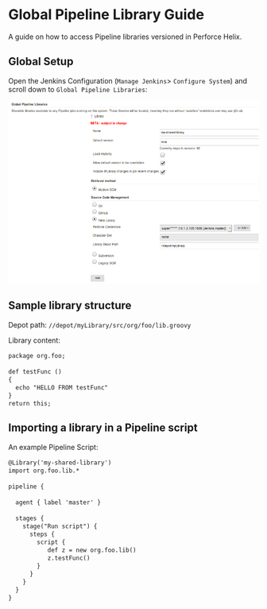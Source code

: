 # Global Pipeline Library Guide

A guide on how to access Pipeline libraries versioned in Perforce Helix. 

## Global Setup

Open the Jenkins Configuration (`Manage Jenkins`> `Configure System`) and scroll down to `Global Pipeline Libraries`:

![Global Libraries](images/global_lib.png)

## Sample library structure

Depot path: `//depot/myLibrary/src/org/foo/lib.groovy`

Library content:

    package org.foo;
 
    def testFunc ()
    {
      echo "HELLO FROM testFunc"
    }
    return this;

## Importing a library in a Pipeline script

An example Pipeline Script:

    @Library('my-shared-library')
    import org.foo.lib.*
 
    pipeline {
    
      agent { label 'master' }
      
      stages {
        stage("Run script") {
          steps {
            script {
               def z = new org.foo.lib()
               z.testFunc()
            }
          }
        }
      }
    }

